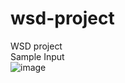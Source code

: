 # wsd-project
WSD project<br>
Sample Input <br>
![image](https://github.com/rafidshad46/wsd-project/assets/65926880/789ad41a-8fb8-46aa-95ec-fda9b8f5f53a)
